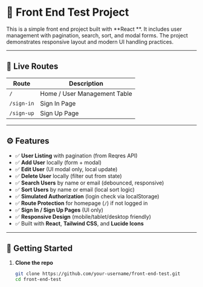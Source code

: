 # 🧪 Front End Test Project

This is a simple front end project built with **React **. It includes user
management with pagination, search, sort, and modal forms. The project
demonstrates responsive layout and modern UI handling practices.

---

## 🔗 Live Routes

| Route      | Description                  |
| ---------- | ---------------------------- |
| `/`        | Home / User Management Table |
| `/sign-in` | Sign In Page                 |
| `/sign-up` | Sign Up Page                 |

---

## ⚙️ Features

- ✅ **User Listing** with pagination (from Reqres API)
- ✅ **Add User** locally (form + modal)
- ✅ **Edit User** (UI modal only, local update)
- ✅ **Delete User** locally (filter out from state)
- ✅ **Search Users** by name or email (debounced, responsive)
- ✅ **Sort Users** by name or email (local sort logic)
- ✅ **Simulated Authorization** (login check via localStorage)
- ✅ **Route Protection** for homepage (`/`) if not logged in
- ✅ **Sign In / Sign Up Pages** (UI only)
- ✅ **Responsive Design** (mobile/tablet/desktop friendly)
- ✅ Built with **React**, **Tailwind CSS**, and **Lucide Icons**

---

## 🚀 Getting Started

1. **Clone the repo**

   ```bash
   git clone https://github.com/your-username/front-end-test.git
   cd front-end-test
   ```
